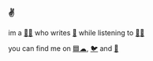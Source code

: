 ### ✌

im a [🐐🐉](https://nasso.dev/) who writes [🦀](https://www.rust-lang.org/) while listening to [🐀👑](https://mustdie.komi.io/)

you can find me on [🟦☁](https://bsky.app/profile/nasso.dev), [🐦](https://twitter.com/nasso4991) and [🐘](https://hachyderm.io/@nasso)
